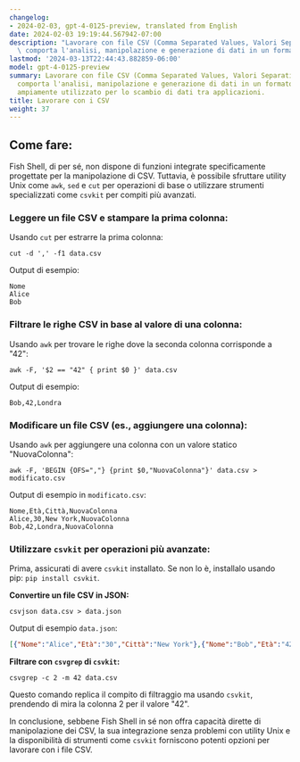 ```yaml
---
changelog:
- 2024-02-03, gpt-4-0125-preview, translated from English
date: 2024-02-03 19:19:44.567942-07:00
description: "Lavorare con file CSV (Comma Separated Values, Valori Separati da Virgola)\
  \ comporta l'analisi, manipolazione e generazione di dati in un formato tabellare\u2026"
lastmod: '2024-03-13T22:44:43.882859-06:00'
model: gpt-4-0125-preview
summary: Lavorare con file CSV (Comma Separated Values, Valori Separati da Virgola)
  comporta l'analisi, manipolazione e generazione di dati in un formato tabellare
  ampiamente utilizzato per lo scambio di dati tra applicazioni.
title: Lavorare con i CSV
weight: 37
---
```


## Come fare:
Fish Shell, di per sé, non dispone di funzioni integrate specificamente progettate per la manipolazione di CSV. Tuttavia, è possibile sfruttare utility Unix come `awk`, `sed` e `cut` per operazioni di base o utilizzare strumenti specializzati come `csvkit` per compiti più avanzati.

### Leggere un file CSV e stampare la prima colonna:
Usando `cut` per estrarre la prima colonna:
```fish
cut -d ',' -f1 data.csv
```
Output di esempio:
```
Nome
Alice
Bob
```

### Filtrare le righe CSV in base al valore di una colonna:
Usando `awk` per trovare le righe dove la seconda colonna corrisponde a "42":
```fish
awk -F, '$2 == "42" { print $0 }' data.csv
```
Output di esempio:
```
Bob,42,Londra
```

### Modificare un file CSV (es., aggiungere una colonna):
Usando `awk` per aggiungere una colonna con un valore statico "NuovaColonna":
```fish
awk -F, 'BEGIN {OFS=","} {print $0,"NuovaColonna"}' data.csv > modificato.csv
```
Output di esempio in `modificato.csv`:
```
Nome,Età,Città,NuovaColonna
Alice,30,New York,NuovaColonna
Bob,42,Londra,NuovaColonna
```

### Utilizzare `csvkit` per operazioni più avanzate:
Prima, assicurati di avere `csvkit` installato. Se non lo è, installalo usando pip: `pip install csvkit`.

**Convertire un file CSV in JSON:**
```fish
csvjson data.csv > data.json
```
Output di esempio `data.json`:
```json
[{"Nome":"Alice","Età":"30","Città":"New York"},{"Nome":"Bob","Età":"42","Città":"Londra"}]
```

**Filtrare con `csvgrep` di `csvkit`:**
```fish
csvgrep -c 2 -m 42 data.csv
```
Questo comando replica il compito di filtraggio ma usando `csvkit`, prendendo di mira la colonna 2 per il valore "42".

In conclusione, sebbene Fish Shell in sé non offra capacità dirette di manipolazione dei CSV, la sua integrazione senza problemi con utility Unix e la disponibilità di strumenti come `csvkit` forniscono potenti opzioni per lavorare con i file CSV.
